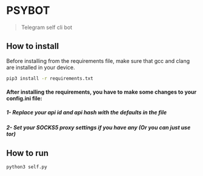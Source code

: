 # PSYBOT
>Telegram self cli bot


## How to install
Before installing from the requirements file, make sure that gcc and clang are installed in your device.
```bash
pip3 install -r requirements.txt
```
#### After installing the requirements, you have to make some changes to your **config.ini** file:
##### 1- Replace your api id and api hash with the defaults in the file
##### 2- Set your SOCKS5 proxy settings if you have any (Or you can just use tor)<br>


## How to run
```bash
python3 self.py
```
